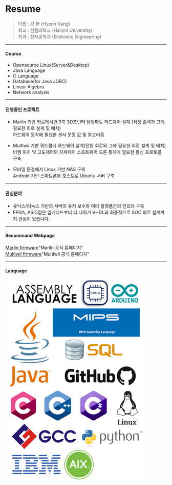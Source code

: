  Resume
===========

> 이름 : 강 현 (Hyeon Kang)  
> 학교 : 한림대학교 (Hallym University)  
> 학과 : 전자공학과 (Elletronic Engineering)  
- - -

#### Course
* Opensource Linux(Server&Desktop)
* Java Language
* C Language
* Database(for Java JDBC)
* Linear Algebra
* Network analysis  
- - -

#### 진행중인 프로젝트
* Marlin 기반 카르테시안 3축 3D프린터
 담당파트
 하드웨어 설계 (적정 출력과 그에 필요한 회로 설계 및 배치)  
 하드웨어 동작에 필요한 센서 운동 값 및 알고리즘
  
* Multiwii 기반 쿼드콥터
 하드웨어 설계(전원 회로와 그에 필요한 회로 설계 및 배치)  
 비행 위치 및 고도제어와 자세제어 소프트웨어
 드론 통제에 필요한 통신 프로토콜 구축
 
* 모바일 환경에서 Linux 기반 NAS 구축  
 Android 기반 스마트폰을 호스트로 Ubuntu 서버 구축
- - -

#### 관심분야
 * 유닉스/리눅스 기반의 서버의 유지 보수와 여러 플랫폼간의 인프라 구축  
 * FPGA, ASIC같은 임베디드부터 더 나아가 VHDL과 최종적으로 SOC 회로 설계까지 관심이 있습니다.
- - -

#### Recommand Webpage
[Marlin firmware](http://marlinfw.org/)"Mariln 공식 홈페이지"  
[Multiwii firmware](http://www.multiwii.com/)"Multiwii 공식 홈페이지"  

- - -
#### Language
![Alt text](/asdfaa.png)

